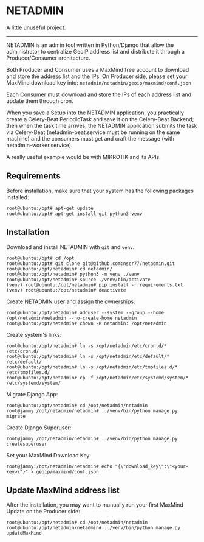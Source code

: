 # NETADMIN

A little unuseful project.

---

NETADMIN is an admin tool written in Python/Django that allow the administrator to centralize GeoIP address list and distribute it through a Producer/Consumer architecture.

Both Producer and Consumer uses a MaxMind free account to download and store the address list and the IPs.
On Producer side, please set your MaxMind download key into: ```netadmin/netadmin/geoip/maxmind/conf.json```


Each Consumer must download and store the IPs of each address list and update them through cron.


When you save a Setup into the NETADMIN application, you practically create a Celery-Beat PeriodicTask and save it on the Celery-Beat Backend; then when the task time arrives, the NETADMIN application submits the task via Celery-Beat (netadmin-beat.service must be running on the same machine) and the consumers must get and craft the message (with netadmin-worker.service).


A really useful example would be with MIKROTIK and its APIs.

## Requirements
Before installation, make sure that your system has the following packages installed:

```
root@ubuntu:/opt# apt-get update
root@ubuntu:/opt# apt-get install git python3-venv
```

## Installation
Download and install NETADMIN with ```git``` and ```venv```.
```
root@ubuntu:/opt# cd /opt
root@ubuntu:/opt# git clone git@github.com:nser77/netadmin.git
root@ubuntu:/opt/netadmin# cd netadmin/
root@ubuntu:/opt/netadmin# python3 -m venv ./venv
root@ubuntu:/opt/netadmin# source ./venv/bin/activate
(venv) root@ubuntu:/opt/netadmin# pip install -r requirements.txt
(venv) root@ubuntu:/opt/netadmin# deactivate
```

Create NETADMIN user and assign the ownerships:
```
root@ubuntu:/opt/netadmin# adduser --system --group --home /opt/netadmin/netadmin --no-create-home netadmin
root@ubuntu:/opt/netadmin# chown -R netadmin: /opt/netadmin
```

Create system's links:
```
root@ubuntu:/opt/netadmin# ln -s /opt/netadmin/etc/cron.d/* /etc/cron.d/
root@ubuntu:/opt/netadmin# ln -s /opt/netadmin/etc/default/* /etc/default/
root@ubuntu:/opt/netadmin# ln -s /opt/netadmin/etc/tmpfiles.d/* /etc/tmpfiles.d/
root@ubuntu:/opt/netadmin# cp -f /opt/netadmin/etc/systemd/system/* /etc/systemd/system/
```

Migrate Django App:
```
root@ubuntu:/opt/netadmin# cd /opt/netadmin/netadmin
root@jammy:/opt/netadmin/netadmin# ../venv/bin/python manage.py migrate
```

Create Django Superuser:
```
root@jammy:/opt/netadmin/netadmin# ../venv/bin/python manage.py createsuperuser
```

Set your MaxMind Download Key: 
```
root@jammy:/opt/netadmin/netadmin# echo "{\"download_key\":\"<your-key>\"}" > geoip/maxmind/conf.json
```

## Update MaxMind address list
After the installation, you may want to manually run your first MaxMind Update on the Producer side:
```
root@ubuntu:/opt/netadmin# cd /opt/netadmin/netadmin
root@ubuntu:/opt/netadmin/netadmin# ../venv/bin/python manage.py updateMaxMind
```

